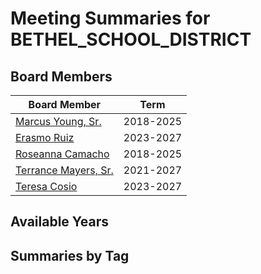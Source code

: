 # Meeting Summaries for BETHEL_SCHOOL_DISTRICT

## Board Members

| Board Member       | Term           |
|--------------------|----------------|
| [Marcus Young, Sr.](board_member_214.md) | 2018-2025 |
| [Erasmo Ruiz](board_member_215.md) | 2023-2027 |
| [Roseanna Camacho](board_member_216.md) | 2018-2025 |
| [Terrance Mayers, Sr.](board_member_217.md) | 2021-2027 |
| [Teresa Cosio](board_member_218.md) | 2023-2027 |

## Available Years

## Summaries by Tag
